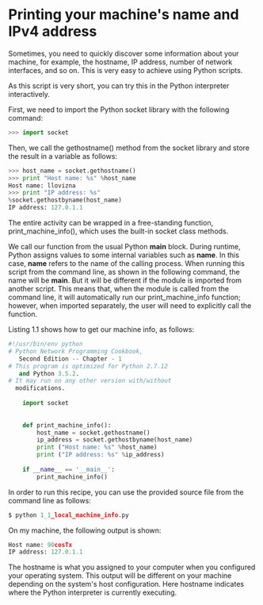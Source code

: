 # Printing your machine's name and IPv4 address
Sometimes, you need to quickly discover some information about your machine, for example, the hostname, IP address, number of network interfaces, and so on. This is very easy to achieve using Python scripts.

As this script is very short, you can try this in the Python interpreter interactively.

First, we need to import the Python socket library with the following command:
```python
>>> import socket  
```
Then, we call the gethostname() method from the socket library and store the result in a variable as follows:
```python
>>> host_name = socket.gethostname()
>>> print "Host name: %s" %host_name
Host name: llovizna
>>> print "IP address: %s" 
%socket.gethostbyname(host_name)
IP address: 127.0.1.1
```  
The entire activity can be wrapped in a free-standing function, print_machine_info(), which uses the built-in socket class methods.

We call our function from the usual Python __main__ block. During runtime, Python assigns values to some internal variables such as __name__. In this case, __name__ refers to the name of the calling process. When running this script from the command line, as shown in the following command, the name will be __main__. But it will be different if the module is imported from another script. This means that, when the module is called from the command line, it will automatically run our print_machine_info function; however, when imported separately, the user will need to explicitly call the function.

Listing 1.1 shows how to get our machine info, as follows:
```python
#!/usr/bin/env python
# Python Network Programming Cookbook,
   Second Edition -- Chapter - 1
# This program is optimized for Python 2.7.12
   and Python 3.5.2.
# It may run on any other version with/without 
  modifications.
    
    import socket
    
    
    def print_machine_info():
        host_name = socket.gethostname()
        ip_address = socket.gethostbyname(host_name)
        print ("Host name: %s" %host_name)
        print ("IP address: %s" %ip_address)
    
    if __name__ == '__main__':
        print_machine_info()
```  
In order to run this recipe, you can use the provided source file from the command line as follows:
```python
$ python 1_1_local_machine_info.py  
```
On my machine, the following output is shown:
```python
Host name: 90cosTx
IP address: 127.0.1.1
  ```
The hostname is what you assigned to your computer when you configured your operating system. This output will be different on your machine depending on the system's host configuration. Here hostname indicates where the Python interpreter is currently executing.

